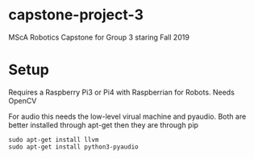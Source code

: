 # capstone-project-3
MScA Robotics Capstone for Group 3 staring Fall 2019


# Setup

Requires a Raspberry Pi3 or Pi4 with Raspberrian for Robots.
Needs OpenCV

For audio this needs the low-level virual machine and pyaudio. Both are 
better installed through apt-get then they are through pip

    sudo apt-get install llvm
    sudo apt-get install python3-pyaudio
